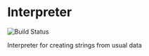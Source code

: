 # Interpreter

![Build Status][id]

[id]: https://ignatandrei.visualstudio.com/5fdb2dc7-9742-4619-a886-c8ed63bc791a/_apis/build/status/7 "Status"


Interpreter for creating strings from usual data
